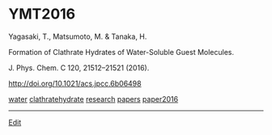 # YMT2016

Yagasaki, T., Matsumoto, M. & Tanaka, H.

Formation of Clathrate Hydrates of Water-Soluble Guest Molecules.

J. Phys. Chem. C 120, 21512–21521 (2016). 

http://doi.org/10.1021/acs.jpcc.6b06498



[](http://youtu.be/TSEKEJUk5ho)

[water](water.md) [clathratehydrate](clathratehydrate.md) [research](research.md) [papers](papers.md) [paper2016](paper2016.md)





----
[Edit](https://github.com/vitroid/vitroid.github.io/edit/master/MD/YMT2016.md)
